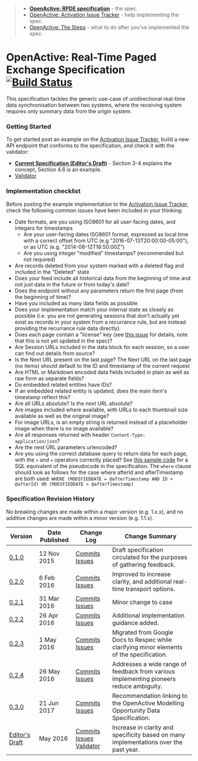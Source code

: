 > - **[OpenActive: RPDE specification](hhttps://github.com/openactive/realtime-paged-data-exchange/blob/master/README.md)** - the spec.
> - [OpenActive: Activation Issue Tracker](https://github.com/openactive/activation/blob/master/README.md) - help implementing the spec. 
> - [OpenActive: The Steps](https://www.openactive.io/technology.html#the-steps) - what to do after you've implemented the spec. 

# OpenActive: Real-Time Paged Exchange Specification [![Build Status](https://travis-ci.org/openactive/realtime-paged-data-exchange.svg?branch=master)](https://travis-ci.org/openactive/realtime-paged-data-exchange)

This specification tackles the generic use-case of unidirectional real-time data synchronisation between two systems, where the receiving system requires only summary data from the origin system.

[//]: # (Below the SNIP is included in Openactive.io)
[//]: # (_SNIP_)

###  Getting Started

To get started post an example on the [Activation Issue Tracker](https://github.com/openactive/activation/blob/master/README.md), build a new API endpoint that conforms to the specification, and check it with the validator:

- **[Current Specification (Editor's Draft)](https://www.openactive.io/realtime-paged-data-exchange/)** - Section 3-4 explains the concept, Section 4.6 is an example.
- [Validator](https://www.openactive.io/endpoint-validator/)

###  Implementation checklist

Before posting the example implementation to the [Activation Issue Tracker](https://github.com/openactive/activation/blob/master/README.md), check the following common issues have been included in your thinking:

- Date formats, are you using ISO8601 for all user-facing dates, and integers for timestamps
  - Are your user-facing dates ISO8601 format, expressed as local time with a correct offset from UTC (e.g "2016-07-13T20:00:00-05:00"), or as UTC (e.g. "2014-08-12T18:50:00Z")
  - Are you using integer "modified" timestamps? (recommended but not required)
- Are records deleted from your system marked with a deleted flag and included in the "Deleted" state
- Does your feed include all historical data from the beginning of time and not just data in the future or from today's date? 
- Does the endpoint without any parameters return the first page (from the beginning of time)?
- Have you included as many data fields as possible
- Does your implementation match your internal state as closely as possible (i.e. you are not generating sessions that don't actually yet exist as records in your system from a recurrance rule, but are instead providing the recurrance rule data directly).
- Does each page contain a "license" key (see [this issue](https://github.com/openactive/activation/issues/19) for details, note that this is not yet updated in the spec)?
- Are Session URLs included in the data block for each session, so a user can find out details from source?
- Is the Next URL present on the last page? The Next URL on the last page (no items) should default to the ID and timestamp of the current request
- Are HTML or Markdown encoded data fields included in plain as well as raw form as separate fields?
- Do embedded related entities have IDs?
- If an embedded related entity is updated, does the main item's timestamp reflect this?
- Are all URLs absolute? Is the next URL absolute?
- Are images included where available, with URLs to each thumbnail size available as well as the original image?
- For image URLs, is an empty string is returned instead of a placeholder image when there is no image available?
- Are all responses returned with header `Content-Type: application/json`?
- Are the next URL parameters urlencoded?
- Are you using the correct database query to return data for each page, with the `>` and `=` operators correctly placed? See [this sample code](https://github.com/openactive/rpde-sample-azure/blob/master/RpdeSample/run.csx) for a SQL equivalent of the pseudocode in the specification. The `where` clause should look as follows for the case where afterId and afterTimestamp are both used: `WHERE (MODIFIEDDATE = @afterTimestamp AND ID > @afterId) OR (MODIFIEDDATE > @afterTimestamp)`

### Specification Revision History

No breaking changes are made within a major version (e.g. 1.x.x), and no additive changes are made within a minor version (e.g. 1.1.x).

 Version | Date Published | Change Log | Change Summary 
---------|----------------|------------|----------------
[0.1.0](https://www.openactive.io/realtime-paged-data-exchange/0.1.0/) | 12 Nov 2015  | [Commits](https://github.com/openactive/realtime-paged-data-exchange/commits/master/0.1.0/index.html) [Issues](https://github.com/openactive/realtime-paged-data-exchange/milestones/0.1.0) | Draft specification circulated for the purposes of gathering feedback.
 [0.2.0](https://www.openactive.io/realtime-paged-data-exchange/0.2.0/) | 6 Feb 2016 | [Commits](https://github.com/openactive/realtime-paged-data-exchange/commits/master/0.2.0/index.html) [Issues](https://github.com/openactive/realtime-paged-data-exchange/milestones/0.2.0) | Improved to increase clarity, and additional real-time transport options.
 [0.2.1](https://www.openactive.io/realtime-paged-data-exchange/0.2.1/) | 31 Mar 2016 | [Commits](https://github.com/openactive/realtime-paged-data-exchange/commits/master/0.2.1/index.html) [Issues](https://github.com/openactive/realtime-paged-data-exchange/milestones/0.2.1) | Minor change to case
 [0.2.2](https://www.openactive.io/realtime-paged-data-exchange/0.2.2/) | 26 Apr 2016 | [Commits](https://github.com/openactive/realtime-paged-data-exchange/commits/master/0.2.2/index.html) [Issues](https://github.com/openactive/realtime-paged-data-exchange/milestones/0.2.2) | Additional implementation guidance added.
 [0.2.3](https://www.openactive.io/realtime-paged-data-exchange/0.2.3/) | 1 May 2016 | [Commits](https://github.com/openactive/realtime-paged-data-exchange/commits/master/0.2.3/index.html) [Issues](https://github.com/openactive/realtime-paged-data-exchange/milestones/0.2.3) | Migrated from Google Docs to Respec while clarifying minor elements of the specification.
 [0.2.4](https://www.openactive.io/realtime-paged-data-exchange/0.2.4/) | 26 May 2016 | [Commits](https://github.com/openactive/realtime-paged-data-exchange/commits/master/0.2.4/index.html) [Issues](https://github.com/openactive/realtime-paged-data-exchange/milestones/0.2.4) | Addresses a wide range of feedback from various implementing pioneers reduce ambiguity.
 [0.3.0](https://www.openactive.io/realtime-paged-data-exchange/0.3.0/) | 21 Jun 2017 | [Commits](https://github.com/openactive/realtime-paged-data-exchange/commits/master/0.3.0/index.html) [Issues](https://github.com/openactive/realtime-paged-data-exchange/milestones/0.3.0) | Recommendation linking to the OpenActive Modelling Opportunity Data Specification.
 [Editor's Draft](https://www.openactive.io/realtime-paged-data-exchange/) | May 2016 | [Commits](https://github.com/openactive/realtime-paged-data-exchange/commits/master/EditorsDraft/index.html)  [Issues](https://github.com/openactive/realtime-paged-data-exchange/milestones/Editor's%20Draft) [Validator](https://www.openactive.io/endpoint-validator/) | Increase in clarity and specificity based on many implementations over the past year.
